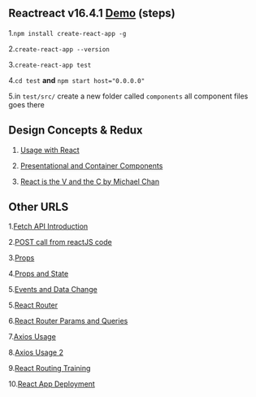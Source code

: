 ## Reactreact v16.4.1 [Demo](https://youtu.be/204C9yNeOYI?list=PLSyUPj8sThnE1bR187q1rb7nBsHsKlQcN) (steps)

1.`npm install create-react-app -g`

2.`create-react-app --version`

3.`create-react-app test`

4.`cd test` **and** `npm start host="0.0.0.0"`

5.in `test/src/` create a new folder called `components` all component files goes there

## Design Concepts & Redux

1. [Usage with React](https://redux.js.org/basics/usagewithreact)

2. [Presentational and Container Components](https://medium.com/@dan_abramov/smart-and-dumb-components-7ca2f9a7c7d0)

3. [React is the V and the C by Michael Chan](https://gist.github.com/chantastic/fc9e3853464dffdb1e3c)

## Other URLS

1.[Fetch API Introduction](https://www.youtube.com/watch?v=Oive66jrwBs)

2.[POST call from reactJS code](https://stackoverflow.com/questions/38510640/how-to-make-a-rest-post-call-from-reactjs-code)

3.[Props](https://codeburst.io/a-quick-intro-to-reacts-props-children-cb3d2fce4891)

4.[Props and State](https://www.youtube.com/watch?v=qh3dYM6Keuw)

5.[Events and Data Change](https://www.youtube.com/watch?v=_D1JGNidMr4)

5.[React Router](https://www.youtube.com/watch?v=1iAG6h9ff5s)

6.[React Router Params and Queries](https://www.youtube.com/watch?v=ZBxMljq9GSE)

7.[Axios Usage](https://alligator.io/react/axios-react/)

8.[Axios Usage 2](https://www.npmjs.com/package/react-axios)

9.[React Routing Training](https://reacttraining.com/react-router/web/example/basic)

10.[React App Deployment](https://medium.freecodecamp.org/i-built-this-now-what-how-to-deploy-a-react-app-on-a-digitalocean-droplet-662de0fe3f48)
